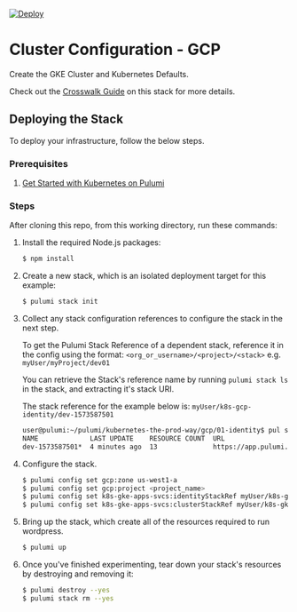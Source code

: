 [![Deploy](https://get.pulumi.com/new/button.svg)](https://app.pulumi.com/new)

# Cluster Configuration - GCP

Create the GKE Cluster and Kubernetes Defaults.

Check out the [Crosswalk Guide](https://www.pulumi.com/docs/guides/crosswalk/kubernetes/control-plane)
on this stack for more details.

## Deploying the Stack

To deploy your infrastructure, follow the below steps.

### Prerequisites

1. [Get Started with Kubernetes on Pulumi](https://www.pulumi.com/docs/get-started/kubernetes/)

### Steps

After cloning this repo, from this working directory, run these commands:

1. Install the required Node.js packages:

    ```bash
    $ npm install
    ```

1. Create a new stack, which is an isolated deployment target for this example:

    ```bash
    $ pulumi stack init
    ```

1.  Collect any stack configuration references to configure the stack in the
    next step.

    To get the Pulumi Stack Reference of a dependent stack, reference it in the
    config using the format: `<org_or_username>/<project>/<stack>` e.g. `myUser/myProject/dev01`

    You can retrieve the Stack's reference name by running `pulumi stack ls` in
    the stack, and extracting it's stack URI.

    The stack reference for the example below is: `myUser/k8s-gcp-identity/dev-1573587501`

    ```bash
    user@pulumi:~/pulumi/kubernetes-the-prod-way/gcp/01-identity$ pul stack ls
    NAME             LAST UPDATE    RESOURCE COUNT  URL
    dev-1573587501*  4 minutes ago  13              https://app.pulumi.com/myUser/k8s-gcp-identity/dev-1573587501
    ```

1. Configure the stack.

    ```bash
    $ pulumi config set gcp:zone us-west1-a
    $ pulumi config set gcp:project <project_name>
    $ pulumi config set k8s-gke-apps-svcs:identityStackRef myUser/k8s-gcp-identity/dev-1573589109
    $ pulumi config set k8s-gke-apps-svcs:clusterStackRef myUser/k8s-gke-cluster/dev-1573601751
    ```

1. Bring up the stack, which create all of the resources required to run wordpress.

    ```bash
    $ pulumi up
    ```

1. Once you've finished experimenting, tear down your stack's resources by destroying and removing it:

    ```bash
    $ pulumi destroy --yes
    $ pulumi stack rm --yes
    ```

